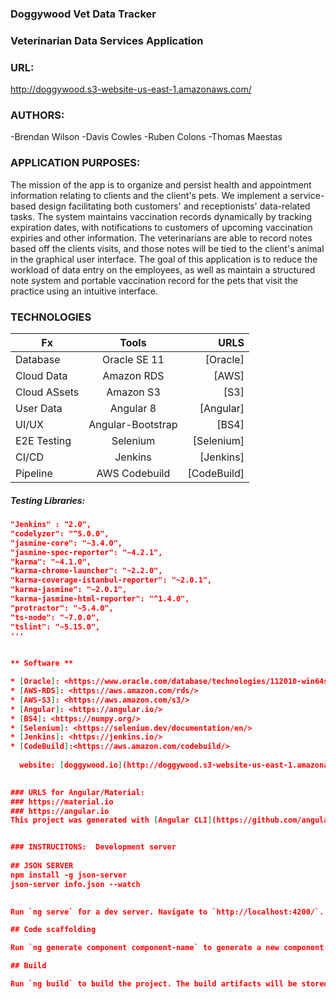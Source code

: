 ### Doggywood Vet Data Tracker

### Veterinarian Data Services Application

### URL: 
http://doggywood.s3-website-us-east-1.amazonaws.com/

### AUTHORS:
-Brendan Wilson
-Davis Cowles
-Ruben Colons
-Thomas Maestas

### APPLICATION PURPOSES:
The mission of the app is to organize and persist health and appointment information relating to clients and the client's pets. We implement a service-based design facilitating both customers' and receptionists' data-related tasks. The system maintains vaccination records dynamically by tracking expiration dates, with notifications to customers of upcoming vaccination expiries and other information. The veterinarians are able to record notes based off the clients visits, and those notes will be tied to the client's animal in the graphical user interface. The goal of this application is to reduce the workload of data entry on the employees, as well as maintain a structured note system and portable vaccination record for the pets that visit the practice using an intuitive interface.

### TECHNOLOGIES
| Fx | Tools | URLS |
|------------|:------------:|---------:|
| Database | Oracle SE 11 | [Oracle]  | 
| Cloud Data | Amazon RDS |  [AWS] | 
| Cloud ASsets | Amazon S3 |  [S3]  |
| User Data | Angular 8 |  [Angular]  |
| UI/UX | Angular-Bootstrap |  [BS4] |
| E2E Testing | Selenium | [Selenium] |
| CI/CD | Jenkins | [Jenkins] |
| Pipeline | AWS Codebuild | [CodeBuild] |
   
##### Testing Libraries:
```json
"Jenkins" : "2.0",
"codelyzer": "^5.0.0",
"jasmine-core": "~3.4.0",
"jasmine-spec-reporter": "~4.2.1",
"karma": "~4.1.0",
"karma-chrome-launcher": "~2.2.0",
"karma-coverage-istanbul-reporter": "~2.0.1",
"karma-jasmine": "~2.0.1",
"karma-jasmine-html-reporter": "^1.4.0",
"protractor": "~5.4.0",
"ts-node": "~7.0.0",
"tslint": "~5.15.0",
''' 
   

** Software **

* [Oracle]: <https://www.oracle.com/database/technologies/112010-win64soft.html>
* [AWS-RDS]: <https://aws.amazon.com/rds/>
* [AWS-S3]: <https://aws.amazon.com/s3/>
* [Angular]: <https://angular.io/>
* [BS4]: <https://numpy.org/>
* [Selenium]: <https://selenium.dev/documentation/en/>
* [Jenkins]: <https://jenkins.io/> 
* [CodeBuild]:<https://aws.amazon.com/codebuild/> 
   
  website: [doggywood.io](http://doggywood.s3-website-us-east-1.amazonaws.com/t)
 

### URLS for Angular/Material:
### https://material.io
### https://angular.io 
This project was generated with [Angular CLI](https://github.com/angular/angular-cli) version 8.3.21. 


### INSTRUCITONS:  Development server
 
## JSON SERVER
npm install -g json-server
json-server info.json --watch

 
Run `ng serve` for a dev server. Navigate to `http://localhost:4200/`. The app will automatically reload if you change any of the source files.

## Code scaffolding

Run `ng generate component component-name` to generate a new component. You can also use `ng generate directive|pipe|service|class|guard|interface|enum|module`.

## Build

Run `ng build` to build the project. The build artifacts will be stored in the `dist/` directory. Use the `--prod` flag for a production build.

 
